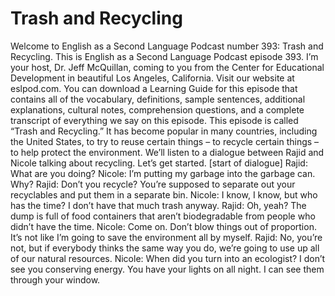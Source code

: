 # Trash and Recycling

Welcome to English as a Second Language Podcast number 393: Trash and Recycling.  This is English as a Second Language Podcast episode 393.  I’m your host, Dr. Jeff McQuillan, coming to you from the Center for Educational Development in beautiful Los Angeles, California.  Visit our website at eslpod.com.  You can download a Learning Guide for this episode that contains all of the vocabulary, definitions, sample sentences, additional explanations, cultural notes, comprehension questions, and a complete transcript of everything we say on this episode.  This episode is called “Trash and Recycling.”  It has become popular in many countries, including the United States, to try to reuse certain things – to recycle certain things – to help protect the environment.  We’ll listen to a dialogue between Rajid and Nicole talking about recycling.  Let’s get started.  [start of dialogue]  Rajid:  What are you doing?  Nicole:  I’m putting my garbage into the garbage can.  Why?  Rajid:  Don’t you recycle?  You’re supposed to separate out your recyclables and put them in a separate bin.    Nicole:  I know, I know, but who has the time?  I don’t have that much trash anyway.    Rajid:  Oh, yeah?  The dump is full of food containers that aren’t biodegradable from people who didn’t have the time.  Nicole:  Come on.  Don’t blow things out of proportion.  It’s not like I’m going to save the environment all by myself.  Rajid:  No, you’re not, but if everybody thinks the same way you do, we’re going to use up all of our natural resources.  Nicole:  When did you turn into an ecologist?  I don’t see you conserving energy.  You have your lights on all night.  I can see them through your window. 